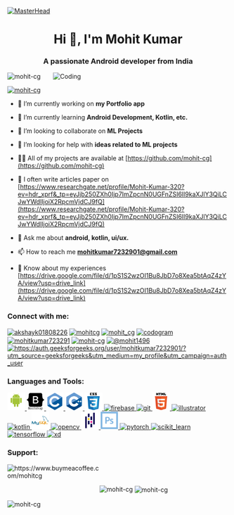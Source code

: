 [![MasterHead](https://mir-s3-cdn-cf.behance.net/7441d5edc0d9a7c492ccc2610215f4d0/0ec0efcc-f22b-4801-bea3-8dc129075cef_rwc_76x0x2415x423x2560.png?h=43aab050117f72741568c9a8282aa0bb)](https://mohit-cg.github.io/mohit-cg/)
<h1 align="center">Hi 👋, I'm Mohit Kumar</h1>
<h3 align="center">A passionate Android developer from India</h3>
<img align="right" alt="Coding" width="400" src="https://media.tenor.com/Zp9f2I9FpFcAAAAd/anonimous-hacker.gif">

<p align="left"> <img src="https://komarev.com/ghpvc/?username=mohit-cg&label=Profile%20views&color=0e75b6&style=flat" alt="mohit-cg" /> </p>

<p align="left"> <a href="https://www.instagram.com/mohit_cg" target="_blank"> <img src="https://img.shields.io/badge/Follow-%40mohit--cg-%23bc2a8d?style=for-the-badge&logo=instagram" alt="mohit-cg" /> </a> </p>

- 🔭 I’m currently working on **my Portfolio app**

- 🌱 I’m currently learning **Android Development, Kotlin, etc.**

- 👯 I’m looking to collaborate on **ML Projects**

- 🤝 I’m looking for help with **ideas related to ML projects**

- 👨‍💻 All of my projects are available at [https://github.com/mohit-cg](https://github.com/mohit-cg)

- 📝 I often write articles paper on [https://www.researchgate.net/profile/Mohit-Kumar-320?ev=hdr_xprf&_tp=eyJjb250ZXh0Ijp7ImZpcnN0UGFnZSI6Il9kaXJlY3QiLCJwYWdlIjoiX2RpcmVjdCJ9fQ](https://www.researchgate.net/profile/Mohit-Kumar-320?ev=hdr_xprf&_tp=eyJjb250ZXh0Ijp7ImZpcnN0UGFnZSI6Il9kaXJlY3QiLCJwYWdlIjoiX2RpcmVjdCJ9fQ)

- 💬 Ask me about **android, kotlin, ui/ux.**

- 📫 How to reach me **mohitkumar7232901@gmail.com**

- 📄 Know about my experiences [https://drive.google.com/file/d/1pS1S2wzOI1Bu8JbD7o8Xea5btAqZ4zYA/view?usp=drive_link](https://drive.google.com/file/d/1pS1S2wzOI1Bu8JbD7o8Xea5btAqZ4zYA/view?usp=drive_link)

<h3 align="left">Connect with me:</h3>
<p align="left">
<a href="https://twitter.com/akshayk01808226" target="blank"><img align="center" src="https://raw.githubusercontent.com/rahuldkjain/github-profile-readme-generator/master/src/images/icons/Social/twitter.svg" alt="akshayk01808226" height="30" width="40" /></a>
<a href="https://kaggle.com/mohitcg" target="blank"><img align="center" src="https://raw.githubusercontent.com/rahuldkjain/github-profile-readme-generator/master/src/images/icons/Social/kaggle.svg" alt="mohitcg" height="30" width="40" /></a>
<a href="https://instagram.com/mohit_cg" target="blank"><img align="center" src="https://raw.githubusercontent.com/rahuldkjain/github-profile-readme-generator/master/src/images/icons/Social/instagram.svg" alt="mohit_cg" height="30" width="40" /></a>
<a href="https://www.youtube.com/c/codogram" target="blank"><img align="center" src="https://raw.githubusercontent.com/rahuldkjain/github-profile-readme-generator/master/src/images/icons/Social/youtube.svg" alt="codogram" height="30" width="40" /></a>
<a href="https://www.hackerrank.com/mohitkumar723291" target="blank"><img align="center" src="https://raw.githubusercontent.com/rahuldkjain/github-profile-readme-generator/master/src/images/icons/Social/hackerrank.svg" alt="mohitkumar723291" height="30" width="40" /></a>
<a href="https://www.leetcode.com/mohit-cg" target="blank"><img align="center" src="https://raw.githubusercontent.com/rahuldkjain/github-profile-readme-generator/master/src/images/icons/Social/leet-code.svg" alt="mohit-cg" height="30" width="40" /></a>
<a href="https://www.hackerearth.com/@mohit1496" target="blank"><img align="center" src="https://raw.githubusercontent.com/rahuldkjain/github-profile-readme-generator/master/src/images/icons/Social/hackerearth.svg" alt="@mohit1496" height="30" width="40" /></a>
<a href="https://auth.geeksforgeeks.org/user/https://auth.geeksforgeeks.org/user/mohitkumar7232901/?utm_source=geeksforgeeks&utm_medium=my_profile&utm_campaign=auth_user" target="blank"><img align="center" src="https://raw.githubusercontent.com/rahuldkjain/github-profile-readme-generator/master/src/images/icons/Social/geeks-for-geeks.svg" alt="https://auth.geeksforgeeks.org/user/mohitkumar7232901/?utm_source=geeksforgeeks&utm_medium=my_profile&utm_campaign=auth_user" height="30" width="40" /></a>
</p>

<h3 align="left">Languages and Tools:</h3>
<p align="left"> <a href="https://developer.android.com" target="_blank" rel="noreferrer"> <img src="https://raw.githubusercontent.com/devicons/devicon/master/icons/android/android-original-wordmark.svg" alt="android" width="40" height="40"/> </a> <a href="https://getbootstrap.com" target="_blank" rel="noreferrer"> <img src="https://raw.githubusercontent.com/devicons/devicon/master/icons/bootstrap/bootstrap-plain-wordmark.svg" alt="bootstrap" width="40" height="40"/> </a> <a href="https://www.cprogramming.com/" target="_blank" rel="noreferrer"> <img src="https://raw.githubusercontent.com/devicons/devicon/master/icons/c/c-original.svg" alt="c" width="40" height="40"/> </a> <a href="https://www.w3schools.com/cpp/" target="_blank" rel="noreferrer"> <img src="https://raw.githubusercontent.com/devicons/devicon/master/icons/cplusplus/cplusplus-original.svg" alt="cplusplus" width="40" height="40"/> </a> <a href="https://www.w3schools.com/css/" target="_blank" rel="noreferrer"> <img src="https://raw.githubusercontent.com/devicons/devicon/master/icons/css3/css3-original-wordmark.svg" alt="css3" width="40" height="40"/> </a> <a href="https://firebase.google.com/" target="_blank" rel="noreferrer"> <img src="https://www.vectorlogo.zone/logos/firebase/firebase-icon.svg" alt="firebase" width="40" height="40"/> </a> <a href="https://git-scm.com/" target="_blank" rel="noreferrer"> <img src="https://www.vectorlogo.zone/logos/git-scm/git-scm-icon.svg" alt="git" width="40" height="40"/> </a> <a href="https://www.w3.org/html/" target="_blank" rel="noreferrer"> <img src="https://raw.githubusercontent.com/devicons/devicon/master/icons/html5/html5-original-wordmark.svg" alt="html5" width="40" height="40"/> </a> <a href="https://www.adobe.com/in/products/illustrator.html" target="_blank" rel="noreferrer"> <img src="https://www.vectorlogo.zone/logos/adobe_illustrator/adobe_illustrator-icon.svg" alt="illustrator" width="40" height="40"/> </a> <a href="https://kotlinlang.org" target="_blank" rel="noreferrer"> <img src="https://www.vectorlogo.zone/logos/kotlinlang/kotlinlang-icon.svg" alt="kotlin" width="40" height="40"/> </a> <a href="https://www.mysql.com/" target="_blank" rel="noreferrer"> <img src="https://raw.githubusercontent.com/devicons/devicon/master/icons/mysql/mysql-original-wordmark.svg" alt="mysql" width="40" height="40"/> </a> <a href="https://opencv.org/" target="_blank" rel="noreferrer"> <img src="https://www.vectorlogo.zone/logos/opencv/opencv-icon.svg" alt="opencv" width="40" height="40"/> </a> <a href="https://pandas.pydata.org/" target="_blank" rel="noreferrer"> <img src="https://raw.githubusercontent.com/devicons/devicon/2ae2a900d2f041da66e950e4d48052658d850630/icons/pandas/pandas-original.svg" alt="pandas" width="40" height="40"/> </a> <a href="https://www.photoshop.com/en" target="_blank" rel="noreferrer"> <img src="https://raw.githubusercontent.com/devicons/devicon/master/icons/photoshop/photoshop-line.svg" alt="photoshop" width="40" height="40"/> </a> <a href="https://pytorch.org/" target="_blank" rel="noreferrer"> <img src="https://www.vectorlogo.zone/logos/pytorch/pytorch-icon.svg" alt="pytorch" width="40" height="40"/> </a> <a href="https://scikit-learn.org/" target="_blank" rel="noreferrer"> <img src="https://upload.wikimedia.org/wikipedia/commons/0/05/Scikit_learn_logo_small.svg" alt="scikit_learn" width="40" height="40"/> </a> <a href="https://www.tensorflow.org" target="_blank" rel="noreferrer"> <img src="https://www.vectorlogo.zone/logos/tensorflow/tensorflow-icon.svg" alt="tensorflow" width="40" height="40"/> </a> <a href="https://www.adobe.com/products/xd.html" target="_blank" rel="noreferrer"> <img src="https://cdn.worldvectorlogo.com/logos/adobe-xd.svg" alt="xd" width="40" height="40"/> </a> </p>

<h3 align="left">Support:</h3>
<p><a href="https://www.buymeacoffee.com/https://www.buymeacoffee.com/mohitcg"> <img align="left" src="https://cdn.buymeacoffee.com/buttons/v2/default-yellow.png" height="50" width="210" alt="https://www.buymeacoffee.com/mohitcg" /></a></p><br><br>

<p><img align="left" src="https://github-readme-stats.vercel.app/api/top-langs?username=mohit-cg&show_icons=true&locale=en&layout=compact" alt="mohit-cg" /></p>

<p>&nbsp;<img align="center" src="https://github-readme-stats.vercel.app/api?username=mohit-cg&show_icons=true&locale=en" alt="mohit-cg" /></p>

<p><img align="center" src="https://github-readme-streak-stats.herokuapp.com/?user=mohit-cg&" alt="mohit-cg" /></p>
